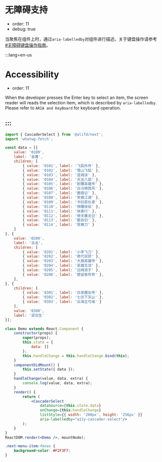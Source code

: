 # 无障碍支持

- order: 11
- debug: true

当聚焦在组件上时，通过`aria-labelledby`对组件进行描述。关于键盘操作请参考[#无障碍键盘操作指南](#无障碍键盘操作指南)。


:::lang=en-us
# Accessibility

- order: 11

When the developer presses the Enter key to select an item, the screen reader will reads the selection item, which is described by `aria-labelledby`.
Please refer to `ARIA and KeyBoard` for keyboard operation.

:::
---

````jsx
import { CascaderSelect } from '@alifd/next';
import 'whatwg-fetch';

const data = [{
    value: '0100',
    label: '金庸',
    children: [
        { value: '0101', label: '飞狐外传' },
        { value: '0102', label: '雪山飞狐' },
        { value: '0103', label: '连城诀' },
        { value: '0104', label: '天龙八部' },
        { value: '0105', label: '射雕英雄传' },
        { value: '0106', label: '白马啸西风' },
        { value: '0107', label: '鹿鼎记' },
        { value: '0108', label: '笑傲江湖' },
        { value: '0109', label: '书剑恩仇录' },
        { value: '0110', label: '神雕侠侣' },
        { value: '0111', label: '侠客行' },
        { value: '0112', label: '倚天屠龙记' },
        { value: '0113', label: '碧血剑' },
        { value: '0114', label: '鸳鸯刀' }
    ]
}, {
    value: '0200',
    label: '古龙',
    children: [
        { value: '0201', label: '小李飞刀' },
        { value: '0202', label: '绝代双骄' },
        { value: '0203', label: '大旗英雄传' },
        { value: '0204', label: '英雄无泪' },
        { value: '0205', label: '边城浪子' },
        { value: '0206', label: '楚留香传奇' },
    ],
}, {
    children: [
        { value: '0301', label: '白发魔女传' },
        { value: '0302', label: '七剑下天山' },
        { value: '0303', label: '云海玉弓缘' }
    ],
    value: '0300',
    label: '梁羽生'
}];

class Demo extends React.Component {
    constructor(props) {
        super(props);
        this.state = {
            data: []
        };
        this.handleChange = this.handleChange.bind(this);
    }
    componentDidMount() {
        this.setState({ data });
    }
    handleChange(value, data, extra) {
        console.log(value, data, extra);
    }
    render() {
        return (
            <CascaderSelect
                dataSource={this.state.data}
                onChange={this.handleChange}
                listStyle={{ width: '200px', height: '256px' }}
                aria-labelledby="a11y-cascader-select"/>
        );
    }
}
ReactDOM.render(<Demo />, mountNode);

````
```css
.next-menu-item:focus {
    background-color: #F2F3F7;
}
```
